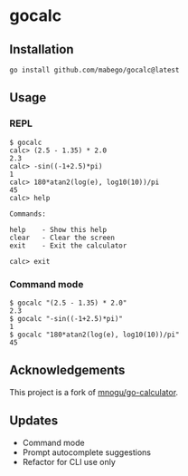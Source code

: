 # gocalc

## Installation

```shell
go install github.com/mabego/gocalc@latest
```

## Usage

### REPL

```
$ gocalc
calc> (2.5 - 1.35) * 2.0
2.3
calc> -sin((-1+2.5)*pi)
1
calc> 180*atan2(log(e), log10(10))/pi
45
calc> help

Commands:

help    - Show this help
clear   - Clear the screen
exit    - Exit the calculator

calc> exit
```

### Command mode

```
$ gocalc "(2.5 - 1.35) * 2.0"
2.3
$ gocalc "-sin((-1+2.5)*pi)"
1
$ gocalc "180*atan2(log(e), log10(10))/pi"
45
```

## Acknowledgements

This project is a fork of [mnogu/go-calculator](https://github.com/mnogu/go-calculator).

## Updates

* Command mode
* Prompt autocomplete suggestions
* Refactor for CLI use only
